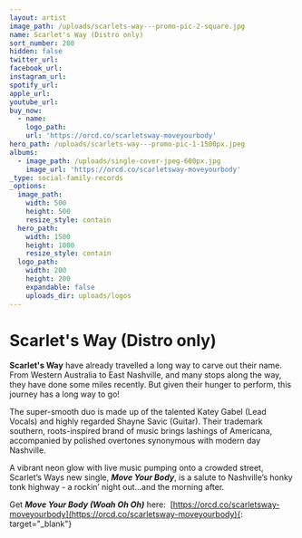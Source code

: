 ```yaml
---
layout: artist
image_path: /uploads/scarlets-way---promo-pic-2-square.jpg
name: Scarlet's Way (Distro only)
sort_number: 200
hidden: false
twitter_url:
facebook_url:
instagram_url:
spotify_url:
apple_url:
youtube_url:
buy_now:
  - name:
    logo_path:
    url: 'https://orcd.co/scarletsway-moveyourbody'
hero_path: /uploads/scarlets-way---promo-pic-1-1500px.jpeg
albums:
  - image_path: /uploads/single-cover-jpeg-600px.jpg
    image_url: 'https://orcd.co/scarletsway-moveyourbody'
_type: social-family-records
_options:
  image_path:
    width: 500
    height: 500
    resize_style: contain
  hero_path:
    width: 1500
    height: 1000
    resize_style: contain
  logo_path:
    width: 200
    height: 200
    expandable: false
    uploads_dir: uploads/logos
---
```


# **Scarlet's Way (Distro only)**

**Scarlet's Way** have already travelled a long way to carve out their name. From Western Australia to East Nashville, and many stops along the way, they have done some miles recently. But given their hunger to perform, this journey has a long way to go\!

The super-smooth duo is made up of the talented Katey Gabel (Lead Vocals) and highly regarded Shayne Savic (Guitar). Their trademark southern, roots-inspired brand of music brings lashings of Americana, accompanied by polished overtones synonymous with modern day Nashville.

A vibrant neon glow with live music pumping onto a crowded street, Scarlet’s Ways new single, ***Move Your Body***, is a salute to Nashville’s honky tonk highway - a rockin’ night out…and the morning after.

Get ***Move Your Body (Woah Oh Oh)*** here: &nbsp;[https://orcd.co/scarletsway-moveyourbody](https://orcd.co/scarletsway-moveyourbody){: target="_blank"}